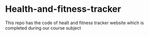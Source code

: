# Health-and-fitness-tracker
This repo has the code of healt and fitness tracker website which is completed during our course subject
